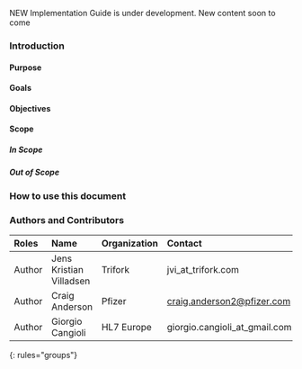 NEW Implementation Guide is under development. New content soon to come

### Introduction

#### Purpose

#### Goals

#### Objectives

#### Scope
##### In Scope
##### Out of Scope

### How to use this document


### Authors and Contributors

| Roles | Name | Organization | Contact |
|:--------|:-------|:--------|:--------|
| Author   | Jens Kristian Villadsen | Trifork | jvi_at_trifork.com |
| Author   | Craig Anderson | Pfizer | craig.anderson2@pfizer.com |
| Author   | Giorgio Cangioli | HL7 Europe | giorgio.cangioli_at_gmail.com |
{: rules="groups"}
